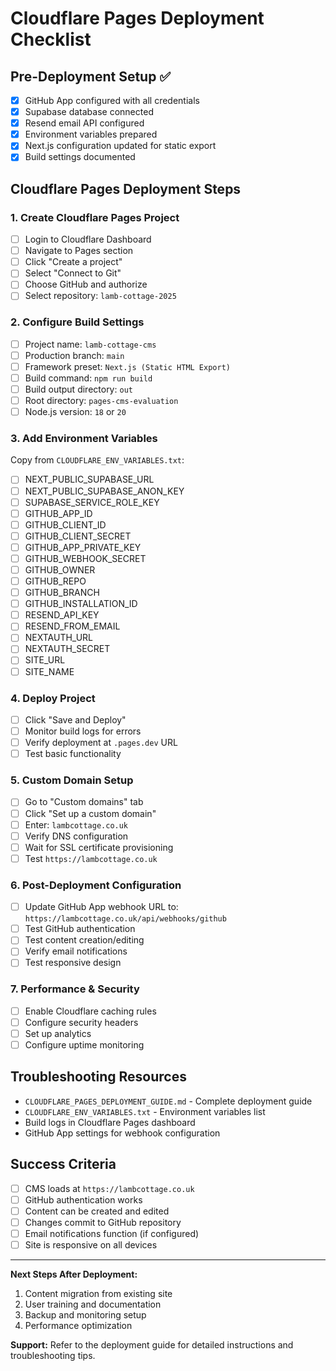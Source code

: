 # Cloudflare Pages Deployment Checklist

## Pre-Deployment Setup ✅
- [x] GitHub App configured with all credentials
- [x] Supabase database connected
- [x] Resend email API configured
- [x] Environment variables prepared
- [x] Next.js configuration updated for static export
- [x] Build settings documented

## Cloudflare Pages Deployment Steps

### 1. Create Cloudflare Pages Project
- [ ] Login to Cloudflare Dashboard
- [ ] Navigate to Pages section
- [ ] Click "Create a project"
- [ ] Select "Connect to Git"
- [ ] Choose GitHub and authorize
- [ ] Select repository: `lamb-cottage-2025`

### 2. Configure Build Settings
- [ ] Project name: `lamb-cottage-cms`
- [ ] Production branch: `main`
- [ ] Framework preset: `Next.js (Static HTML Export)`
- [ ] Build command: `npm run build`
- [ ] Build output directory: `out`
- [ ] Root directory: `pages-cms-evaluation`
- [ ] Node.js version: `18` or `20`

### 3. Add Environment Variables
Copy from `CLOUDFLARE_ENV_VARIABLES.txt`:
- [ ] NEXT_PUBLIC_SUPABASE_URL
- [ ] NEXT_PUBLIC_SUPABASE_ANON_KEY
- [ ] SUPABASE_SERVICE_ROLE_KEY
- [ ] GITHUB_APP_ID
- [ ] GITHUB_CLIENT_ID
- [ ] GITHUB_CLIENT_SECRET
- [ ] GITHUB_APP_PRIVATE_KEY
- [ ] GITHUB_WEBHOOK_SECRET
- [ ] GITHUB_OWNER
- [ ] GITHUB_REPO
- [ ] GITHUB_BRANCH
- [ ] GITHUB_INSTALLATION_ID
- [ ] RESEND_API_KEY
- [ ] RESEND_FROM_EMAIL
- [ ] NEXTAUTH_URL
- [ ] NEXTAUTH_SECRET
- [ ] SITE_URL
- [ ] SITE_NAME

### 4. Deploy Project
- [ ] Click "Save and Deploy"
- [ ] Monitor build logs for errors
- [ ] Verify deployment at `.pages.dev` URL
- [ ] Test basic functionality

### 5. Custom Domain Setup
- [ ] Go to "Custom domains" tab
- [ ] Click "Set up a custom domain"
- [ ] Enter: `lambcottage.co.uk`
- [ ] Verify DNS configuration
- [ ] Wait for SSL certificate provisioning
- [ ] Test `https://lambcottage.co.uk`

### 6. Post-Deployment Configuration
- [ ] Update GitHub App webhook URL to: `https://lambcottage.co.uk/api/webhooks/github`
- [ ] Test GitHub authentication
- [ ] Test content creation/editing
- [ ] Verify email notifications
- [ ] Test responsive design

### 7. Performance & Security
- [ ] Enable Cloudflare caching rules
- [ ] Configure security headers
- [ ] Set up analytics
- [ ] Configure uptime monitoring

## Troubleshooting Resources
- `CLOUDFLARE_PAGES_DEPLOYMENT_GUIDE.md` - Complete deployment guide
- `CLOUDFLARE_ENV_VARIABLES.txt` - Environment variables list
- Build logs in Cloudflare Pages dashboard
- GitHub App settings for webhook configuration

## Success Criteria
- [ ] CMS loads at `https://lambcottage.co.uk`
- [ ] GitHub authentication works
- [ ] Content can be created and edited
- [ ] Changes commit to GitHub repository
- [ ] Email notifications function (if configured)
- [ ] Site is responsive on all devices

---

**Next Steps After Deployment:**
1. Content migration from existing site
2. User training and documentation
3. Backup and monitoring setup
4. Performance optimization

**Support:** Refer to the deployment guide for detailed instructions and troubleshooting tips.